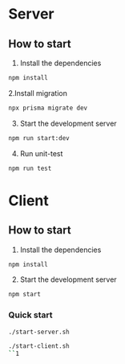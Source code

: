 # Server


## How to start


1. Install the dependencies

```bash
npm install
```

2.Install migration

```bash
npx prisma migrate dev
```

3. Start the development server

```bash
npm run start:dev
```

4. Run unit-test

```bash
npm run test
```

# Client


## How to start


1. Install the dependencies

```bash
npm install
```

2. Start the development server

```bash
npm start
```


### Quick start
```bash
./start-server.sh
```

```bash
./start-client.sh
``1